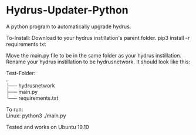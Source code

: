 # Hydrus-Updater-Python
A python program to automatically upgrade hydrus.

To-Install:
Download to your hydrus instillation's parent folder.
pip3 install -r requirements.txt 

Move the main.py file to be in the same folder as your hydrus instillation.
Rename your hydrus instillation to be hydrusnetwork.
It should look like this:

Test-Folder:                                  
.                                                 
├── hydrusnetwork                                       
├── main.py                                    
└── requirements.txt

  
To run:                                                
  Linux: python3 ./main.py
  
  
Tested and works on Ubuntu 19.10
